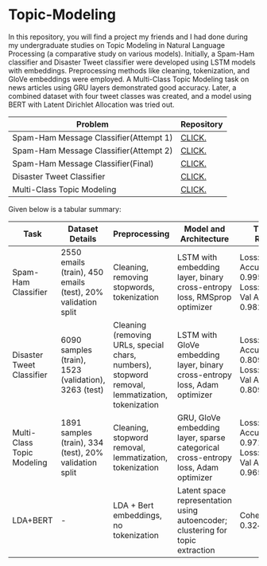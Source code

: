 # Topic-Modeling

In this repository, you will find a project my friends and I had done during my undergraduate studies on Topic Modeling in Natural Language Processing (a comparative study on various models). Initially, a Spam-Ham classifier and Disaster Tweet classifier were developed using LSTM models with embeddings. Preprocessing methods like cleaning, tokenization, and GloVe embeddings were employed. A Multi-Class Topic Modeling task on news articles using GRU layers demonstrated good accuracy. Later, a combined dataset with four tweet classes was created, and a model using BERT with Latent Dirichlet Allocation was tried out.


| Problem                         | Repository |
| ------------------------------- | - |
| Spam-Ham Message Classifier(Attempt 1) | [CLICK.](https://github.com/Nikitha-Rajendran/spam-ham-message-classifier-1)  |
| Spam-Ham Message Classifier(Attempt 2) | [CLICK.](https://github.com/Nikitha-Rajendran/spam-ham-2) |
| Spam-Ham Message Classifier(Final) | [CLICK.](https://github.com/Nikitha-Rajendran/spam-ham-final)       |
|Disaster Tweet Classifier| [CLICK.](https://github.com/Nikitha-Rajendran/Disaster-Tweet-Classifier)|
| Multi-Class Topic Modeling | [CLICK.](https://github.com/Nikitha-Rajendran/multiclass-modeling)   |

Given below is a tabular summary:

|Task|Dataset Details|Preprocessing|Model and Architecture|Training Results|Test Results|
|-|-|-|-|-|-|
|Spam-Ham Classifier|2550 emails (train), 450 emails (test), 20% validation split|Cleaning, removing stopwords, tokenization|LSTM with embedding layer, binary cross-entropy loss, RMSprop optimizer|Loss: 0.0105, Accuracy: 0.9959, Val Loss: 0.0435, Val Accuracy: 0.9824|Loss: 0.0243, Accuracy: 0.9889|
|Disaster Tweet Classifier|6090 samples (train), 1523 (validation), 3263 (test)|Cleaning (removing URLs, special chars, numbers), stopword removal, lemmatization, tokenization|LSTM with GloVe embedding layer, binary cross-entropy loss, Adam optimizer|Loss: 0.4520, Accuracy: 0.8095, Val Loss: 0.4395, Val Accuracy: 0.8096|Accuracy: 0.77719|
|Multi-Class Topic Modeling|1891 samples (train), 334 (test), 20% validation split|Cleaning, stopword removal, lemmatization, tokenization|GRU, GloVe embedding layer, sparse categorical cross-entropy loss, Adam optimizer|Loss: 0.1092, Accuracy: 0.9712, Val Loss: 0.1359, Val Accuracy: 0.9657|Loss: 0.1179, Accuracy: 0.9641|
|LDA+BERT|-|LDA + Bert embeddings, no tokenization|Latent space representation using autoencoder; clustering for topic extraction|Coherence: 0.3249892345|Silhouette Score: 0.19223718|
